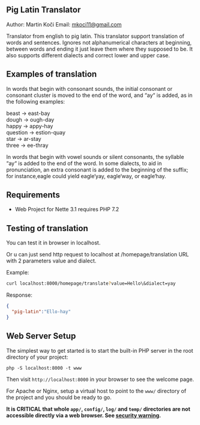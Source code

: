 Pig Latin Translator
--------------------
Author: Martin Koči
Email: mkoci11@gmail.com

Translator from english to pig latin. This translator support translation of words and sentences. Ignores
not alphanumerical characters at beginning, between words and ending it just leave them where they supposed to be.
It also supports different dialects and correct lower and upper case.

Examples of translation
-----------------------
In words that begin with consonant sounds, the initial consonant or consonant cluster is
moved to the end of the word, and “ay“ is added, as in the following examples:

beast → east-bay </br>
dough → ough-day </br>
happy → appy-hay </br>
question → estion-quay </br>
star → ar-stay </br>
three → ee-thray </br>

In words that begin with vowel sounds or silent consonants, the syllable “ay“ is added to the
end of the word. In some dialects, to aid in pronunciation, an extra consonant is added to the
beginning of the suffix; for instance,eagle could yield eagle‘yay, eagle‘way, or eagle‘hay.

Requirements
------------

- Web Project for Nette 3.1 requires PHP 7.2

Testing of translation
----------------------

You can test it in browser in localhost.

Or u can just send http request to localhost at /homepage/translation URL with 2 parameters value and dialect.

Example:
```bash
curl localhost:8000/homepage/translate?value=Hello\&dialect=yay
```

Response:
```json
{
  "pig-latin":"Ello-hay"
}
```

Web Server Setup
----------------

The simplest way to get started is to start the built-in PHP server in the root directory of your project:

	php -S localhost:8000 -t www

Then visit `http://localhost:8000` in your browser to see the welcome page.

For Apache or Nginx, setup a virtual host to point to the `www/` directory of the project and you
should be ready to go.

**It is CRITICAL that whole `app/`, `config/`, `log/` and `temp/` directories are not accessible directly
via a web browser. See [security warning](https://nette.org/security-warning).**
